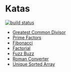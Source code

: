 # Katas

[![build status][travis_status_icon]][travis_url]

- [Greatest Common Divisor](gcd)
- [Prime Factors](prime-factors)
- [Fibonacci](fibonacci)
- [Factorial](factorial)
- [Fuzz Buzz](fuzz-buzz)
- [Roman Converter](roman-converter)
- [Unique Sorted Array](unique-sorted-array)

[travis_url]: https://travis-ci.org/holi-java/katas
[travis_status_icon]: https://travis-ci.org/holi-java/katas.svg
